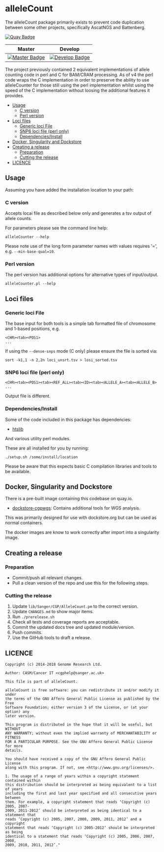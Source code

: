 # alleleCount

The alleleCount package primarily exists to prevent code duplication between some other projects,
specifically AscatNGS and Battenberg.

[![Quay Badge][quay-status]][quay-repo]

| Master                                        | Develop                                         |
| --------------------------------------------- | ----------------------------------------------- |
| [![Master Badge][travis-master]][travis-base] | [![Develop Badge][travis-develop]][travis-base] |

The project previously contained 2 equivalent implementations of allele counting code in perl and C
for BAM/CRAM processing.  As of v4 the perl code wraps the C implementation in order to preserve the
ability to use alleleCounter for those still using the perl implementation whilst using the speed of
the C implementation without loosing the additional features it provides.

<!-- TOC depthFrom:2 depthTo:6 withLinks:1 updateOnSave:1 orderedList:0 -->

- [Usage](#usage)
	- [C version](#c-version)
	- [Perl version](#perl-version)
- [Loci files](#loci-files)
	- [Generic loci File](#generic-loci-file)
	- [SNP6 loci file (perl only)](#snp6-loci-file-perl-only)
	- [Dependencies/Install](#dependenciesinstall)
- [Docker, Singularity and Dockstore](#docker-singularity-and-dockstore)
- [Creating a release](#creating-a-release)
	- [Preparation](#preparation)
	- [Cutting the release](#cutting-the-release)
- [LICENCE](#licence)

<!-- /TOC -->

## Usage

Assuming you have added the installation location to your path:

### C version

Accepts locai file as described below only and generates a tsv output of allele counts.

For parameters please see the command line help:

```
alleleCounter --help
```

Please note use of the long form parameter names with values requires '=', e.g. `--min-base-qual=10`.

### Perl version

The perl version has additional options for alternative types of input/output.

```
alleleCounter.pl --help
```

## Loci files

### Generic loci File

The base input for both tools is a simple tab formatted file of chromosome and 1-based positions, e.g.

```
<CHR><tab><POS1>
...
```

If using the `--dense-snps` mode (C only) please ensure the file is sorted via:

```
sort -k1,1 -n 2,2n loci_unsrt.tsv > losi_sorted.tsv
```

### SNP6 loci file (perl only)

```
<CHR><tab><POS1><tab><REF_ALL><tab><ID><tab><ALLELE_A><tab><ALLELE_B>
...
```

Output file is different.

### Dependencies/Install

Some of the code included in this package has dependencies:

* [htslib](https://github.com/samtools/htslib)

And various utility perl modules.

These are all installed for you by running:

    ./setup.sh /some/install/location

Please be aware that this expects basic C compilation libraries and tools to be available.

## Docker, Singularity and Dockstore

There is a pre-built image containing this codebase on quay.io.

* [dockstore-cgpwgs][ds-cgpwgs-git]: Contains additional tools for WGS analysis.

This was primarily designed for use with dockstore.org but can be used as normal containers.

The docker images are know to work correctly after import into a singularity image.

## Creating a release

### Preparation

* Commit/push all relevant changes.
* Pull a clean version of the repo and use this for the following steps.

### Cutting the release

1. Update `lib/Sanger/CGP/AlleleCount.pm` to the correct version.
1. Update `CHANGES.md` to show major items.
1. Run `./prerelease.sh`
1. Check all tests and coverage reports are acceptable.
1. Commit the updated docs tree and updated module/version.
1. Push commits.
1. Use the GitHub tools to draft a release.

## LICENCE

```
Copyright (c) 2014-2018 Genome Research Ltd.

Author: CASM/Cancer IT <cgphelp@sanger.ac.uk>

This file is part of alleleCount.

alleleCount is free software: you can redistribute it and/or modify it under
the terms of the GNU Affero General Public License as published by the Free
Software Foundation; either version 3 of the License, or (at your option) any
later version.

This program is distributed in the hope that it will be useful, but WITHOUT
ANY WARRANTY; without even the implied warranty of MERCHANTABILITY or FITNESS
FOR A PARTICULAR PURPOSE. See the GNU Affero General Public License for more
details.

You should have received a copy of the GNU Affero General Public License
along with this program. If not, see <http://www.gnu.org/licenses/>.

1. The usage of a range of years within a copyright statement contained within
this distribution should be interpreted as being equivalent to a list of years
including the first and last year specified and all consecutive years between
them. For example, a copyright statement that reads ‘Copyright (c) 2005, 2007-
2009, 2011-2012’ should be interpreted as being identical to a statement that
reads ‘Copyright (c) 2005, 2007, 2008, 2009, 2011, 2012’ and a copyright
statement that reads ‘Copyright (c) 2005-2012’ should be interpreted as being
identical to a statement that reads ‘Copyright (c) 2005, 2006, 2007, 2008,
2009, 2010, 2011, 2012’."
```

<!-- Travis -->
[travis-base]: https://travis-ci.org/cancerit/alleleCount
[travis-master]: https://travis-ci.org/cancerit/alleleCount.svg?branch=master
[travis-develop]: https://travis-ci.org/cancerit/alleleCount.svg?branch=dev

<!-- refs -->
[ds-cgpwgs-git]: https://github.com/cancerit/dockstore-cgpwgs

<!-- Quay.io -->
[quay-status]: https://quay.io/repository/wtsicgp/allelecount/status
[quay-repo]: https://quay.io/repository/wtsicgp/allelecount
[quay-builds]: https://quay.io/repository/wtsicgp/allelecount?tab=builds
